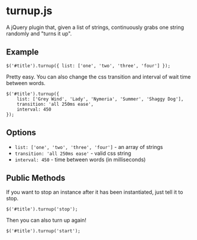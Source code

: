 turnup.js
=========

A jQuery plugin that, given a list of strings, continuously grabs one string randomly and "turns it up".

## Example ##

	$('#title').turnup({ list: ['one', 'two', 'three', 'four'] });

Pretty easy. You can also change the css transition and interval of wait time between words.

	$('#title').turnup({
		list: ['Grey Wind', 'Lady', 'Nymeria', 'Summer', 'Shaggy Dog'],
		transition: 'all 250ms ease',
		interval: 450
	});

## Options ##

* `list: ['one', 'two', 'three', 'four']` - an array of strings
* `transition: 'all 250ms ease'` - valid css string
* `interval: 450` - time between words (in milliseconds)

## Public Methods ##

If you want to stop an instance after it has been instantiated, just tell it to stop.

	$('#title').turnup('stop');

Then you can also turn up again!

	$('#title').turnup('start');